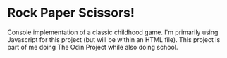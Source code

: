 <h1>Rock Paper Scissors!</h1>

Console implementation of a classic childhood game. I'm primarily using Javascript for this project (but will be within an HTML file). This project is part of me 
doing The Odin Project while also doing school.
